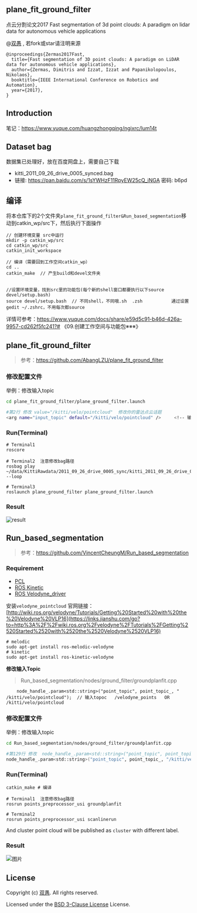 ## plane_fit_ground_filter

点云分割论文2017 Fast segmentation of 3d point clouds: A paradigm on lidar data for autonomous vehicle applications

@[双愚](https://github.com/HuangCongQing/) , 若fork或star请注明来源

```
@inproceedings{Zermas2017Fast,
  title={Fast segmentation of 3D point clouds: A paradigm on LiDAR data for autonomous vehicle applications},
  author={Zermas, Dimitris and Izzat, Izzat and Papanikolopoulos, Nikolaos},
  booktitle={IEEE International Conference on Robotics and Automation},
  year={2017},
}
```

## Introduction

笔记：https://www.yuque.com/huangzhongqing/ngixrc/lum14t

## Dataset bag

数据集已处理好，放在百度网盘上，需要自己下载

* kitti_2011_09_26_drive_0005_synced.bag
* 链接: https://pan.baidu.com/s/1sYWHzF11RpyEW25cQ_iNGA  密码: b6pd

## 编译


将本仓库下的2个文件夹`plane_fit_ground_filter&Run_based_segmentation`移动到catkin_wp/src下，然后执行下面操作

```shell
// 创建环境变量 src中运行
mkdir -p catkin_wp/src
cd catkin_wp/src
catkin_init_workspace

// 编译（需要回到工作空间catkin_wp）
cd ..
catkin_make  // 产生build和devel文件夹


//设置环境变量，找到src里的功能包(每个新的shell窗口都要执行以下source devel/setup.bash)
source devel/setup.bash  // 不同shell，不同哦.sh  .zsh           通过设置gedit ~/.zshrc，不用每次都source
```

详情可参考：https://www.yuque.com/docs/share/e59d5c91-b46d-426a-9957-cd262f5fc241?# 《09.创建工作空间与功能包※※※》


## plane_fit_ground_filter

> 参考：https://github.com/AbangLZU/plane_fit_ground_filter

### 修改配置文件

举例：修改输入topic

```bash
cd plane_fit_ground_filter/plane_ground_filter.launch

#第2行 修改 value="/kitti/velo/pointcloud"  修改你的雷达点云话题
<arg name="input_topic" default="/kitti/velo/pointcloud" />     <!-- 输入topic   原始 default="/velodyne_points"    OR /kitti/velo/pointcloud-->   

```

### Run(Terminal)

```
# Terminal1
roscore

# Terminal2  注意修改bag路径
rosbag play ~/data/KittiRawdata/2011_09_26_drive_0005_sync/kitti_2011_09_26_drive_0005_synced.bag --loop

# Terminal3
roslaunch plane_ground_filter plane_ground_filter.launch
```

### Result

![result](https://cdn.nlark.com/yuque/0/2021/png/232596/1611824743464-99d29a4e-e336-492d-8ebf-ae99ec28a89e.png)

## Run_based_segmentation

> 参考：https://github.com/VincentCheungM/Run_based_segmentation

### Requirement

* [PCL](https://github.com/PointCloudLibrary/pcl)
* [ROS Kinetic](http://wiki.ros.org/kinetic/Installation/Ubuntu)
* [ROS Velodyne_driver](https://github.com/ros-drivers/velodyne)

安装`velodyne_pointcloud`  官网链接：[http://wiki.ros.org/velodyne/Tutorials/Getting%20Started%20with%20the%20Velodyne%20VLP16](https://links.jianshu.com/go?to=http%3A%2F%2Fwiki.ros.org%2Fvelodyne%2FTutorials%2FGetting%2520Started%2520with%2520the%2520Velodyne%2520VLP16)

```shell
# melodic
sudo apt-get install ros-melodic-velodyne
# kinetic
sudo apt-get install ros-kinetic-velodyne
```

**修改输入Topic**

> Run_based_segmentation/nodes/ground_filter/groundplanfit.cpp

```
    node_handle_.param<std::string>("point_topic", point_topic_, " /kitti/velo/pointcloud");  // 输入topoc   /velodyne_points   OR  /kitti/velo/pointcloud

```

### 修改配置文件

举例：修改输入topic

```bash
cd Run_based_segmentation/nodes/ground_filter/groundplanfit.cpp

#第129行 修改  node_handle_.param<std::string>("point_topic", point_topic_, "/kitti/velo/pointcloud");  
node_handle_.param<std::string>("point_topic", point_topic_, "/kitti/velo/pointcloud");  // 输入topoc   /velodyne_points   OR  /kitti/velo/pointcloud

```

### Run(Terminal)

```
catkin_make # 编译

# Terminal1  注意修改bag路径
rosrun points_preprocessor_usi groundplanfit

# Terminal2
rosrun points_preprocessor_usi scanlinerun
```

And cluster point cloud will be published as `cluster` with different label.

### Result

![图片](https://cdn.nlark.com/yuque/0/2021/png/232596/1611823927608-e23ab8dd-cc9e-470a-8ef6-efad1fd086a6.png)

## License

Copyright (c) [双愚](https://github.com/HuangCongQing/). All rights reserved.

Licensed under the [BSD 3-Clause License](./LICENSE) License.
